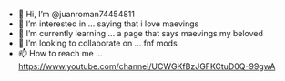 - 👋 Hi, I’m @juanroman74454811
- 👀 I’m interested in ... saying that i love maevings
- 🌱 I’m currently learning ... a page that says maevings my beloved
- 💞️ I’m looking to collaborate on ... fnf mods
- 📫 How to reach me ... https://www.youtube.com/channel/UCWGKfBzJGFKCtuD0Q-99gwA

<!---
juanroman74454811/juanroman74454811 is a ✨ special ✨ repository because its `README.md` (this file) appears on your GitHub profile.
You can click the Preview link to take a look at your changes.
--->

